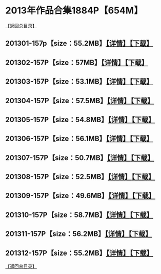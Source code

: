 # 2013年作品合集1884P【654M】
[【返回总目录】](/README.md)
## 201301-157p【size：55.2MB】[【详情】](./201301/README.md)[【下载】](https://474b.com/file/25713053-435066359)
## 201302-157P【size：57MB】[【详情】](./201302/README.md)[【下载】](https://474b.com/file/25713053-435027453)
## 201303-157P【size：53.1MB】[【详情】](./201303/README.md)[【下载】](https://474b.com/file/25713053-435027477)
## 201304-157P【size：57.5MB】[【详情】](./201304/README.md)[【下载】](https://474b.com/file/25713053-435027516)
## 201305-157P【size：54.8MB】[【详情】](./201305/README.md)[【下载】](https://474b.com/file/25713053-435027529)
## 201306-157P【size：56.1MB】[【详情】](./201306/README.md)[【下载】](https://474b.com/file/25713053-435027584)
## 201307-157P【size：50.7MB】[【详情】](./201307/README.md)[【下载】](https://474b.com/file/25713053-435027633)
## 201308-157P【size：52.5MB】[【详情】](./201308/README.md)[【下载】](https://474b.com/file/25713053-435027633)
## 201309-157P【size：49.6MB】[【详情】](./201309/README.md)[【下载】](https://474b.com/file/25713053-435027751)
## 201310-157P【size：58.7MB】[【详情】](./201310/README.md)[【下载】](https://474b.com/file/25713053-435027816)
## 201311-157P【size：56.2MB】[【详情】](./201311/README.md)[【下载】](https://474b.com/file/25713053-435027873)
## 201312-157P【size：55.2MB】[【详情】](./201312/README.md)[【下载】](https://474b.com/file/25713053-435027907)
[【返回总目录】](/README.md)

